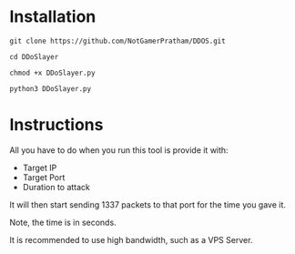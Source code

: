 # Installation

`git clone https://github.com/NotGamerPratham/DDOS.git`

`cd DDoSlayer`

`chmod +x DDoSlayer.py`

`python3 DDoSlayer.py`


# Instructions

All you have to do when you run this tool is provide it with:

- Target IP
- Target Port
- Duration to attack

It will then start sending 1337 packets to that port for the time you gave it.

Note, the time is in seconds.

It is recommended to use high bandwidth, such as a VPS Server.
